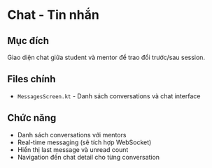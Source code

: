 # Chat - Tin nhắn

## Mục đích
Giao diện chat giữa student và mentor để trao đổi trước/sau session.

## Files chính
- `MessagesScreen.kt` - Danh sách conversations và chat interface

## Chức năng
- Danh sách conversations với mentors
- Real-time messaging (sẽ tích hợp WebSocket)
- Hiển thị last message và unread count
- Navigation đến chat detail cho từng conversation
